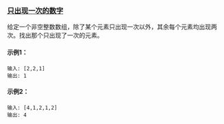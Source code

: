 ### [只出现一次的数字](https://leetcode-cn.com/problems/single-number/)

给定一个非空整数数组，除了某个元素只出现一次以外，其余每个元素均出现两次。找出那个只出现了一次的元素。

#### 示例1：
```
输入: [2,2,1]
输出: 1
```

#### 示例2：
```
输入: [4,1,2,1,2]
输出: 4
```